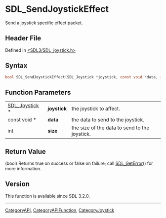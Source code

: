 # SDL_SendJoystickEffect

Send a joystick specific effect packet.

## Header File

Defined in [<SDL3/SDL_joystick.h>](https://github.com/libsdl-org/SDL/blob/main/include/SDL3/SDL_joystick.h)

## Syntax

```c
bool SDL_SendJoystickEffect(SDL_Joystick *joystick, const void *data, int size);
```

## Function Parameters

|                                |              |                                               |
| ------------------------------ | ------------ | --------------------------------------------- |
| [SDL_Joystick](SDL_Joystick) * | **joystick** | the joystick to affect.                       |
| const void *                   | **data**     | the data to send to the joystick.             |
| int                            | **size**     | the size of the data to send to the joystick. |

## Return Value

(bool) Returns true on success or false on failure; call
[SDL_GetError](SDL_GetError)() for more information.

## Version

This function is available since SDL 3.2.0.

----
[CategoryAPI](CategoryAPI), [CategoryAPIFunction](CategoryAPIFunction), [CategoryJoystick](CategoryJoystick)

